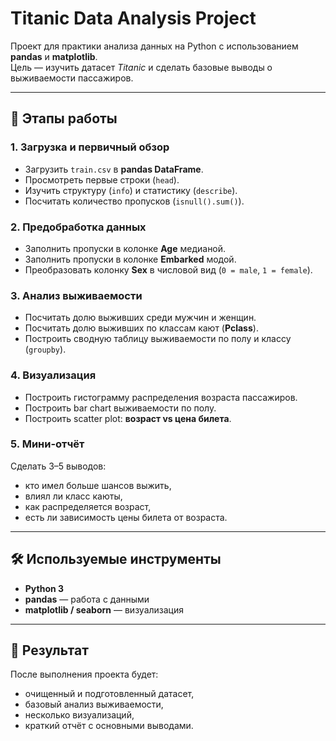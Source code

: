 # Titanic Data Analysis Project

Проект для практики анализа данных на Python с использованием **pandas** и **matplotlib**.  
Цель — изучить датасет *Titanic* и сделать базовые выводы о выживаемости пассажиров.

---

## 📂 Этапы работы

### 1. Загрузка и первичный обзор
- Загрузить `train.csv` в **pandas DataFrame**.  
- Просмотреть первые строки (`head`).  
- Изучить структуру (`info`) и статистику (`describe`).  
- Посчитать количество пропусков (`isnull().sum()`).

### 2. Предобработка данных
- Заполнить пропуски в колонке **Age** медианой.  
- Заполнить пропуски в колонке **Embarked** модой.  
- Преобразовать колонку **Sex** в числовой вид (`0 = male`, `1 = female`).

### 3. Анализ выживаемости
- Посчитать долю выживших среди мужчин и женщин.  
- Посчитать долю выживших по классам кают (**Pclass**).  
- Построить сводную таблицу выживаемости по полу и классу (`groupby`).

### 4. Визуализация
- Построить гистограмму распределения возраста пассажиров.  
- Построить bar chart выживаемости по полу.  
- Построить scatter plot: **возраст vs цена билета**.

### 5. Мини-отчёт
Сделать 3–5 выводов:
- кто имел больше шансов выжить,  
- влиял ли класс каюты,  
- как распределяется возраст,  
- есть ли зависимость цены билета от возраста.  

---

## 🛠️ Используемые инструменты
- **Python 3**  
- **pandas** — работа с данными  
- **matplotlib / seaborn** — визуализация  

---

## 🚀 Результат
После выполнения проекта будет:
- очищенный и подготовленный датасет,  
- базовый анализ выживаемости,  
- несколько визуализаций,  
- краткий отчёт с основными выводами.  
